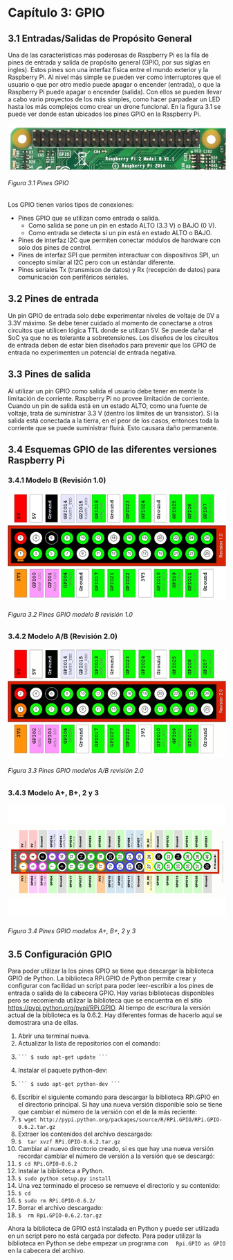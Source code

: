 # Capítulo 3: GPIO

## 3.1 Entradas/Salidas de Propósito General

Una de las características más poderosas de Raspberry Pi es la fila de pines de entrada y salida de propósito general (GPIO, por sus siglas en ingles).  Estos pines son una interfaz física entre el mundo exterior y la Raspberry Pi.  Al nivel más simple se pueden ver como interruptores que el usuario o que por otro medio puede apagar o encender (entrada), o que la Raspberry Pi puede apagar o encender (salida).  Con ellos se pueden llevar a cabo vario proyectos de los más simples, como hacer parpadear un LED hasta los más complejos como crear un drone funcional. En la figura 3.1 se puede ver donde estan ubicados los pines GPIO en la Raspberry Pi.

![figura3.1](images/gpio-pins-pi2.jpg)
###### Figura 3.1 Pines GPIO
Los GPIO tienen varios tipos de conexiones:

* Pines GPIO que se utilizan como entrada o salida. 
  * Como salida se pone un pin en estado ALTO (3.3 V) o BAJO (0 V).
  * Como entrada se detecta si un pin está en estado ALTO o BAJO.
* Pines de interfaz I2C que permiten conectar módulos de hardware con solo dos pines de control.
* Pines de interfaz SPI que permiten interactuar con dispositivos SPI, un concepto similar al I2C pero con un estándar diferente.
* Pines seriales Tx (transmison de datos) y Rx (recepción de datos) para comunicación con periféricos seriales.


## 3.2 Pines de entrada

Un pin GPIO de entrada solo debe experimentar  niveles de voltaje de 0V a 3.3V máximo.   Se debe tener cuidado al momento de conectarse a otros circuitos que utilicen lógica TTL donde se utilizan 5V.  Se puede dañar el SoC ya que no es tolerante a sobretensiones.  Los diseños de los circuitos de entrada deben de estar bien diseñados para prevenir que los GPIO de entrada no experimenten un potencial de entrada negativa.

## 3.3 Pines de salida


Al utilizar un pin GPIO como salida el usuario debe tener en mente la limitación de corriente.  Raspberry Pi no provee limitación de corriente.  Cuando un pin de salida está en un estado ALTO, como una fuente de voltaje, trata de suministrar 3.3 V (dentro los límites de un transistor).  Si la salida está conectada a la tierra, en el peor de los casos, entonces toda la corriente que se puede suministrar fluirá. Esto causara daño permanente.

## 3.4 Esquemas GPIO de las diferentes versiones Raspberry Pi

### 3.4.1 Modelo B (Revisión 1.0)

![figura3.2](images/gpio-model-b.jpg)
###### Figura 3.2 Pines GPIO modelo B revisión 1.0

### 3.4.2 Modelo A/B (Revisión 2.0)
![figura3.3](images/gpio-model-a-b.jpg)
###### Figura 3.3 Pines GPIO modelos A/B revisión 2.0

### 3.4.3 Modelo A+, B+, 2 y 3
![figura3.4](images/gpio-model-a-b-plus-2.jpg)
###### Figura 3.4 Pines GPIO modelos A+, B+, 2 y 3


## 3.5 Configuración GPIO
Para poder utilizar la los pines GPIO se tiene que descargar la biblioteca GPIO de Python.  La biblioteca RPi.GPIO de Python permite crear y configurar con facilidad un script para poder leer-escribir a los pines de entrada o salida de la cabecera GPIO.  Hay varias bibliotecas disponibles pero se recomienda utilizar la biblioteca que se encuentra en el sitio https://pypi.python.org/pypi/RPi.GPIO. Al tiempo de escritura la versión actual de la biblioteca es la 0.6.2. Hay diferentes formas de hacerlo aquí se demostrara una de ellas. 

1.	Abrir una terminal nueva.
2.	Actualizar la lista de repositorios con el comando:
  3.	 ``` $ sudo apt-get update ```
3.	Instalar el paquete python-dev:  
  4.	 ``` $ sudo apt-get python-dev ```
4.	Escribir el siguiente comando para descargar la biblioteca RPi.GPIO en el directorio principal.  Si hay una nueva versión disponible solo se tiene que cambiar el número de la versión con el de la más reciente: 
  5.	``` $ wget http://pypi.python.org/packages/source/R/RPi.GPIO/RPi.GPIO-0.6.2.tar.gz ```
5.	Extraer los contenidos del archivo descargado: 
  6.	``` $  tar xvzf RPi.GPIO-0.6.2.tar.gz ```
6.	Cambiar al nuevo directorio creado, si es que hay una nueva versión recordar cambiar el número de versión a la versión que se descargó:  
  7.	``` $ cd RPi.GPIO-0.6.2 ```
7.	Instalar la biblioteca a Python. 
  8.	``` $ sudo python setup.py install ```
8.	Una vez terminado el proceso se remueve el directorio y su contenido: 
  9.	``` $ cd ```
  10.	``` $ sudo rm RPi.GPIO-0.6.2/ ```
9.	Borrar el archivo descargado:
  10.	``` $  rm Rpi.GPIO-0.6.2.tar.gz ```
	
Ahora la biblioteca de GPIO está instalada en Python y puede ser utilizada en un script pero no está cargada por defecto. Para poder utilizar la biblioteca en Python se debe empezar un programa con ``` 
Rpi.GPIO as GPIO``` en la cabecera del archivo.  


